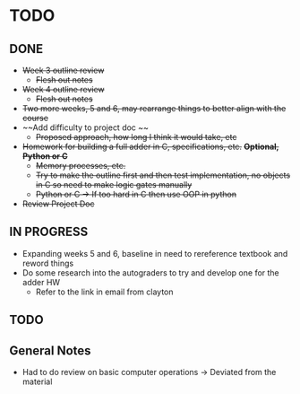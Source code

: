 # TODO

## DONE

- ~~Week 3 outline review~~
  - ~~Flesh out notes~~
- ~~Week 4 outline review~~
  - ~~Flesh out notes~~
- ~~Two more weeks, 5 and 6, may rearrange things to better align with the course~~
- ~~Add difficulty to project doc ~~
  - ~~Proposed approach, how long I think it would take, etc~~
- ~~Homework for building a full adder in C, specifications, etc.~~
~~**Optional, Python or C**~~
  - ~~Memory processes, etc.~~
  - ~~Try to make the outline first and then test implementation, no objects in C so need to make logic gates manually~~
  - ~~Python or C -> If too hard in C then use OOP in python~~
- ~~Review Project Doc~~

## IN PROGRESS

- Expanding weeks 5 and 6, baseline in need to rereference textbook and reword things
- Do some research into the autograders to try and develop one for the adder HW
  - Refer to the link in email from clayton

## TODO

## General Notes 

- Had to do review on basic computer operations -> Deviated from the material

